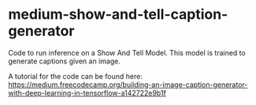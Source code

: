 # medium-show-and-tell-caption-generator
Code to run inference on a Show And Tell Model. This model is trained to generate captions given an image.

A tutorial for the code can be found here: https://medium.freecodecamp.org/building-an-image-caption-generator-with-deep-learning-in-tensorflow-a142722e9b1f
